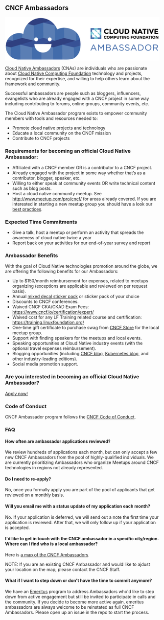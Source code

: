 ## CNCF Ambassadors

![CNCF Ambassador](https://raw.githubusercontent.com/cncf/artwork/master/other/ambassador/horizontal/color/cncf-ambassador-horizontal-color.png)

[Cloud Native Ambassadors](https://www.cncf.io/people/ambassadors/) (CNAs) are individuals who are passionate about [Cloud Native Computing Foundation](https://www.cncf.io/) technology and projects, recognized for their expertise, and willing to help others learn about the framework and community.

Successful ambassadors are people such as bloggers, influencers, evangelists who are already engaged with a CNCF project in some way including contributing to forums, online groups, community events, etc.

The Cloud Native Ambassador program exists to empower community members with tools and resources needed to:
* Promote cloud native projects and technology
* Educate a local community on the CNCF mission
* Contribute to CNCF projects

### Requirements for becoming an official Cloud Native Ambassador:
* Affiliated with a CNCF member OR is a contributor to a CNCF project.
* Already engaged with the project in some way whether that’s as a contributor, blogger, speaker, etc.
* Willing to either speak at community events OR write technical content such as blog posts.
* Host a cloud native community meetup. See http://www.meetup.com/pro/cncf/ for areas already covered.
  If you are interested in starting a new meetup group you should have a look our [best practices](meetups/Meetup_Best_Practices.md).
  
### Expected Time Commitments
* Give a talk, host a meetup or perform an activity that spreads the awareness of cloud native twice a year
* Report back on your activities for our end-of-year survey and report

### Ambassador Benefits
With the goal of Cloud Native technologies promotion around the globe, we are offering the following benefits for our Ambassadors:
* Up to $150/month reimbursement for expenses, related to meetups organizing (exceptions are applicable and reviewed on per request basis).
* Annual [mixed decal sticker pack](https://store.cncf.io/collections/ambassador-packs/products/mixed-decal-pack) or sticker pack of your choice
* Discounts to CNCF conferences.
* Waived CNCF CKA/CKAD Exam Fees: https://www.cncf.io/certification/expert/
* Waived cost for any LF Training related course and certification: https://training.linuxfoundation.org/
* One-time gift certificate to purchase swag from [CNCF Store](https://store.cncf.io/) for the local meetup group.
* Support with finding speakers for the meetups and local events.
* Speaking opportunities at Cloud Native industry events (with the optional travel expenses reimbursement).
* Blogging opportunities (including [CNCF blog](https://www.cncf.io/blog/), [Kubernetes blog](http://blog.kubernetes.io/), and other industry-leading editions).
* Social media promotion support.

### Are you interested in becoming an official Cloud Native Ambassador?

[Apply now!](https://www.cncf.io/people/ambassadors/application/)

### Code of Conduct

CNCF Ambassador program follows the [CNCF Code of Conduct](https://github.com/cncf/foundation/blob/master/code-of-conduct.md).

### FAQ

#### How often are ambassador applications reviewed?

We review hundreds of applications each month, but can only accept a few new CNCF Ambassadors from the pool of highly-qualified individuals. We are currently prioritizing Ambassadors who organize Meetups around CNCF technologies in regions not already represented.

#### Do I need to re-apply?

No, once you formally apply you are part of the pool of applicants that get reviewed on a monthly basis.

#### Will you email me with a status update of my application each month?

No. If your application is deferred, we will send out a note the first time your application is reviewed. After that, we will only follow up if your application is accepted.

#### I'd like to get in touch with the CNCF ambassador in a specific city/region. Where can I find who is a local ambassador?

Here is [a map of the CNCF Ambassadors](https://drive.google.com/open?id=1fb0UPi8ijeexueBxcpGuvVlZ_8hJHXVQ&usp=sharing).

NOTE: If you are an existing CNCF Ambassador and would like to ajdust your location on the map, please contact the CNCF Staff.

#### What if I want to step down or don't have the time to commit anymore? 

We have an [Emeritus](EMERITUS.md) program to address Ambassadors who'd like to step down from active engagement but still be invited to participate in calls and the community. If you decide to become more active again, emeritus ambassadors are always welcome to be reinstated as full CNCF Ambassadors. Please open up an issue in the repo to start the process.
